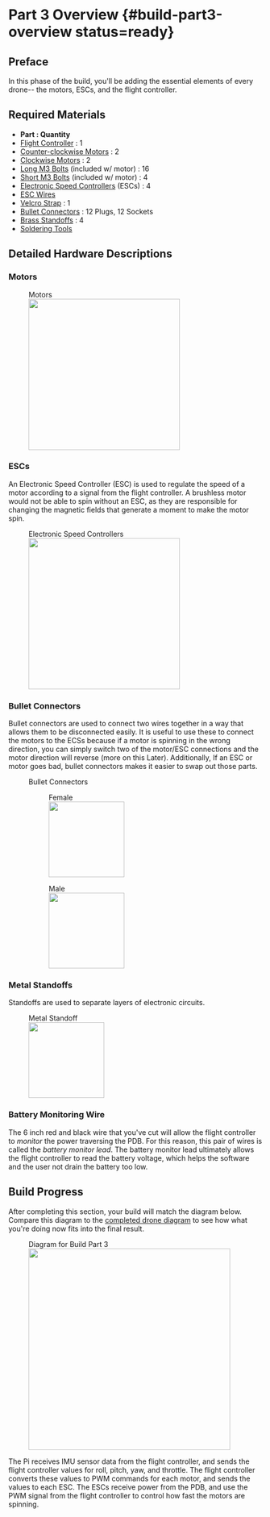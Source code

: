 # Part 3 Overview {#build-part3-overview status=ready}

## Preface
In this phase of the build, you'll be adding the essential elements of every drone-- the motors, ESCs, and the flight controller.

## Required Materials

- **Part : Quantity**
- [Flight Controller](#materials-fc) : 1
- [Counter-clockwise Motors](#materials-motors-ccw) : 2
- [Clockwise Motors](#materials-motors-cw) : 2
- [Long M3 Bolts](#materials-bolt-m3) (included w/ motor) : 16
- [Short M3 Bolts](#materials-bolt-m3) (included w/ motor) : 4
- [Electronic Speed Controllers](#materials-esc) (ESCs) : 4
- [ESC Wires](#materials-wires-esc)
- [Velcro Strap](#materials-velcro) : 1
- [Bullet Connectors](#materials-bullet-connectors) : 12 Plugs, 12 Sockets
- [Brass Standoffs](#materials-brass-standoffs) : 4
- [Soldering Tools](#materials-soldering-tools)


## Detailed Hardware Descriptions

### Motors

<figure>
     <figcaption>Motors</figcaption>
    <img src="photos/motors.png" width="300"/>
</figure>

### ESCs

An Electronic Speed Controller (ESC) is used to regulate the speed of a motor according to a signal from the flight controller. A brushless motor would not be able to spin without an ESC, as they are responsible for changing the magnetic fields that generate a moment to make the motor spin.

<figure>
     <figcaption>Electronic Speed Controllers</figcaption>
    <img src="photos/esc.jpg" width="300"/>
</figure>

### Bullet Connectors

Bullet connectors are used to connect two wires together in a way that allows them to be disconnected easily. It is useful to use these to connect the motors to the ECSs because if a motor is spinning in the wrong direction, you can simply switch two of the motor/ESC connections and the motor direction will reverse (more on this Later). Additionally, If an ESC or motor goes bad, bullet connectors makes it easier to swap out those parts.

<figure class="flow-subfigures">  
    <figcaption>Bullet Connectors</figcaption>
    <figure>
       <figcaption>Female</figcaption>
       <img style='width:150px' src="photos/bullet-connector-female.png"/>
    </figure>
    <figure>  
       <figcaption>Male</figcaption>
       <img style='width:150px' src="photos/bullet-connector-male.png"/>
    </figure>
</figure>


### Metal Standoffs

Standoffs are used to separate layers of electronic circuits.

<figure>  
  <figcaption>Metal Standoff</figcaption>
  <img style='width:150px' src="photos/standoff.png"/>
</figure>


### Battery Monitoring Wire

The 6 inch red and black wire that you've cut will allow the flight controller to *monitor* the power traversing the PDB. For this reason, this pair of wires is called the *battery monitor lead*. The battery monitor lead ultimately allows the flight controller to read the battery voltage, which helps the software and the user not drain the battery too low.

## Build Progress

After completing this section, your build will match the diagram below. Compare this diagram to the [completed drone diagram](#diagram-complete) to see how what you're doing now fits into the final result.

<figure>  
  <figcaption> Diagram for Build Part 3 </figcaption>
  <img style='width:400px' src="photos/diagram-part3.png"/>
</figure>

 The Pi receives IMU sensor data from the flight controller, and sends the flight controller values for roll, pitch, yaw, and throttle. The flight controller converts these values to PWM commands for each motor, and sends the values to each ESC. The ESCs receive power from the PDB, and use the PWM signal from the flight controller to control how fast the motors are spinning.
